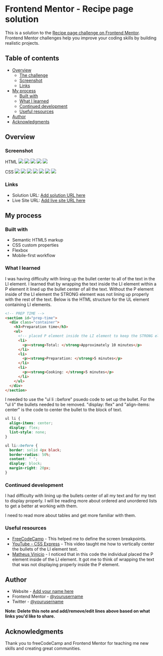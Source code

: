 # Frontend Mentor - Recipe page solution

This is a solution to the [Recipe page challenge on Frontend Mentor](https://www.frontendmentor.io/challenges/recipe-page-KiTsR8QQKm). Frontend Mentor challenges help you improve your coding skills by building realistic projects.

## Table of contents

- [Overview](#overview)
  - [The challenge](#the-challenge)
  - [Screenshot](#screenshot)
  - [Links](#links)
- [My process](#my-process)
  - [Built with](#built-with)
  - [What I learned](#what-i-learned)
  - [Continued development](#continued-development)
  - [Useful resources](#useful-resources)
- [Author](#author)
- [Acknowledgments](#acknowledgments)

## Overview

### Screenshot

HTML
![](./screenshots/recipe-page-project-screenshot-html-1.png)
![](./screenshots/recipe-page-project-screenshot-html-2.png)
![](./screenshots/recipe-page-project-screenshot-html-3.png)
![](./screenshots/recipe-page-project-screenshot-html-4.png)
![](./screenshots/recipe-page-project-screenshot-html-5.png)

CSS
![](./screenshots/recipe-page-project-screenshot-css-1.png)
![](./screenshots/recipe-page-project-screenshot-css-2.png)
![](./screenshots/recipe-page-project-screenshot-css-3.png)
![](./screenshots/recipe-page-project-screenshot-css-4.png)
![](./screenshots/recipe-page-project-screenshot-css-5.png)
![](./screenshots/recipe-page-project-screenshot-css-6.png)
![](./screenshots/recipe-page-project-screenshot-css-7.png)

### Links

- Solution URL: [Add solution URL here](https://your-solution-url.com)
- Live Site URL: [Add live site URL here](https://your-live-site-url.com)

## My process

### Built with

- Semantic HTML5 markup
- CSS custom properties
- Flexbox
- Mobile-first workflow

### What I learned

I was having difficulty with lining up the bullet center to all of the text in the LI element. I learned that by wrapping the text inside the LI element within a P element it lined up the bullet center of all the text. Without the P element inside of the LI element the STRONG element was not lining up properly with the rest of the text. Below is the HTML structure for the UL element containing LI elements.

```html
<!-- PREP TIME -->
<section id="prep-time">
  <div class="container">
    <h3>Preparation time</h3>
    <ul>
      <!-- placed P element inside the LI element to keep the STRONG element inline with the rest of the text. Otherwise the STRONG element will line up with the bullet rather than the text. -->
      <li>
        <p><strong>Total: </strong>Approximately 10 minutes</p>
      </li>
      <li>
        <p><strong>Preparation: </strong>5 minutes</p>
      </li>
      <li>
        <p><strong>Cooking: </strong>5 minutes</p>
      </li>
    </ul>
  </div>
</section>
```

I needed to use the "ul li ::before" psuedo code to set up the bullet. For the "ul li" the bullets needed to be removed. "display: flex" and "align-items: center" is the code to center the bullet to the block of text.

```css
ul li {
  align-items: center;
  display: flex;
  list-style: none;
}

ul li::before {
  border: solid 4px black;
  border-radius: 50%;
  content: " ";
  display: block;
  margin-right: 20px;
}
```

### Continued development

I had difficulty with lining up the bullets center of all my text and for my text to display properly. I will be reading more about ordered and unordered lists to get a better at working with them.

I need to read more about tables and get more familiar with them.

### Useful resources

- [FreeCodeCamp](https://www.freecodecamp.org/news/css-media-queries-breakpoints-media-types-standard-resolutions-and-more/) - This helped me to define the screen breakpoints.
- [YouTube - CSS Express](https://www.youtube.com/watch?v=w9gVDgFzPO8) - This video taught me how to vertically center the bullets of the LI element text.
- [Matheus Vinicio](https://matheus-vinicio.github.io/RECIPE/) - I noticed that in this code the individual placed the P element inside of the LI element. It got me to think of wrapping the text that was not displaying properly inside the P element.

## Author

- Website - [Add your name here](https://www.your-site.com)
- Frontend Mentor - [@yourusername](https://www.frontendmentor.io/profile/yourusername)
- Twitter - [@yourusername](https://www.twitter.com/yourusername)

**Note: Delete this note and add/remove/edit lines above based on what links you'd like to share.**

## Acknowledgments

Thank you to freeCodeCamp and Frontend Mentor for teaching me new skills and creating great communities.

